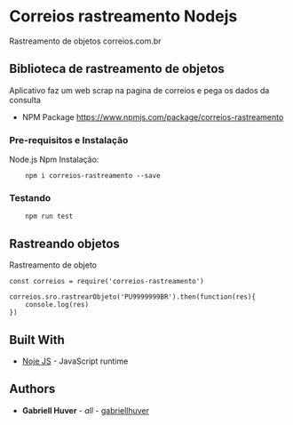 # Correios rastreamento Nodejs

Rastreamento de objetos correios.com.br

## Biblioteca de rastreamento de objetos

Aplicativo faz um web scrap na pagina de correios e pega os dados da consulta

* NPM Package https://www.npmjs.com/package/correios-rastreamento
### Pre-requisitos e Instalação

Node.js
Npm
Instalação:

		npm i correios-rastreamento --save


### Testando

		npm run test


## Rastreando objetos

Rastreamento de objeto

```
const correios = require('correios-rastreamento')

correios.sro.rastrearObjeto('PU9999999BR').then(function(res){
    console.log(res)
})

```

## Built With

* [Noje JS]( https://nodejs.org/en/) - JavaScript runtime

## Authors

* **Gabriell Huver** - *all* - [gabriellhuver](https://github.com/gabriellhuver)


